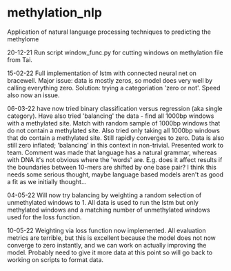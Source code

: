 # methylation_nlp
Application of natural language processing techniques to predicting the methylome

20-12-21 
Run script window_func.py for cutting windows on methylation file from Tai.

15-02-22
Full implementation of lstm with connected neural net on bracewell. Major issue: data is mostly zeros, so model does very well by calling everything zero.
Solution: trying a categoriation 'zero or not'.
Speed also now an issue.

06-03-22
have now tried binary classification versus regression (aka single category). Have also tried 'balancing' the data - find all 1000bp windows with a methylated site. Match with random sample of 1000bp windows that do not contain a methylated site. Also tried only taking all 1000bp windows that do contain a methylated site. Still rapidly converges to zero. Data is also still zero inflated; 'balancing' in this context in non-trivial. 
Presented work to team. Comment was made that language has a natural grammar, whereas with DNA it's not obvious where the 'words' are. E.g. does it affect results if the boundaries between 10-mers are shifted by one base pair? I think this needs some serious thought, maybe language based models aren't as good a fit as we initially thought...

04-05-22
Will now try balancing by weighting a random selection of unmethylated windows to 1. All data is used to run the lstm but only methylated windows and a matching number of unmethylated windows used for the loss function.

10-05-22
Weighting via loss function now implemented. All evaluation metrics are terrible, but this is excellent because the model does not now converge to zero
instantly, and we can work on actually improving the model.
Probably need to give it more data at this point so will go back to working on scripts to format data. 
